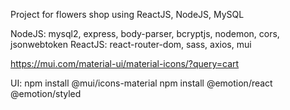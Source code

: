 Project for flowers shop using ReactJS, NodeJS, MySQL 

NodeJS: mysql2, express, body-parser, bcryptjs, nodemon, cors, jsonwebtoken
ReactJS: react-router-dom, sass, axios, mui 

https://mui.com/material-ui/material-icons/?query=cart 


UI:
npm install @mui/icons-material
npm install @emotion/react @emotion/styled 
